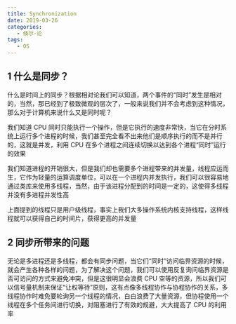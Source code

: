 ```yaml
---
title: Synchronization
date: 2019-03-26
categories:
   - 倏尔·论
tags:
   - OS
---
```


## 1 什么是同步？

什么是时间上的同步？根据相对论我们可以知道，两个事件的“同时”发生是相对的，当然，那已经到了极致微观的层次了，一般来说我们并不会考虑到这种情况，那么对于计算机来说什么又是同时呢？

我们知道 CPU 同时只能执行一个操作，但是它执行的速度非常快，当它在分时系统上运行多个进程的时候，我们甚至完全看不出来他们是顺序执行的而不是并行的，这就是并发，利用 CPU 在多个进程之间连续切换以达到各个进程“同时”运行的效果

我们知道进程的开销很大，但是我们却也需要多个进程带来的并发量，线程应运而生，它作为轻量的运算调度单位，可以在一个进程内并发执行，我们可以很容易地通过类库来使用多线程，当然，由于该进程分配到的时间是一定的，这使得多线程并没有多进程并发性高

上面提到的线程只是用户级线程，事实上我们大多操作系统内核支持线程，这样线程就可以获得自己的时间片，获得更高的并发量

## 2 同步所带来的问题

无论是多进程还是多线程，都会有同步问题，当它们“同时”访问临界资源的时候，就会产生各种各样的问题，为了解决这个问题，我们可以使用反复询问临界资源是否可访问的方式来避免冲突，但是这很明显会浪费 CPU 空等的资源，所以我们可以信号量机制来保证“让权等待”原则，这有点像多线程协作与协程协作的关系，多线程协作时难免要轮询另一个线程的情况，白白浪费了大量资源，但协程使用一个线程在多个任务间进行切换，对阻塞进行了有效的规避，大大提高了 CPU 的利用率
